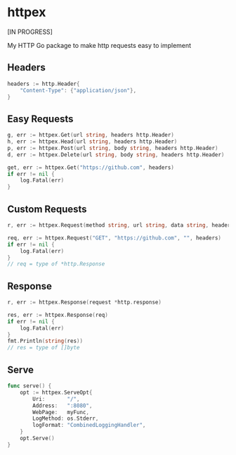 # httpex
[IN PROGRESS]

My HTTP Go package to make http requests easy to implement

## Headers
```go
headers := http.Header{
    "Content-Type": {"application/json"},
}
```

## Easy Requests
```go
g, err := httpex.Get(url string, headers http.Header)
h, err := httpex.Head(url string, headers http.Header)
p, err := httpex.Post(url string, body string, headers http.Header)
d, err := httpex.Delete(url string, body string, headers http.Header)

get, err := httpex.Get("https://github.com", headers)
if err != nil {
    log.Fatal(err)
}
```

## Custom Requests
```go
r, err := httpex.Request(method string, url string, data string, headers http.Header)

req, err := httpex.Request("GET", "https://github.com", "", headers)
if err != nil {
    log.Fatal(err)
}
// req = type of *http.Response
```

## Response
```go
r, err := httpex.Response(request *http.response)

res, err := httpex.Response(req)
if err != nil {
    log.Fatal(err)
}
fmt.Println(string(res))
// res = type of []byte
```

## Serve
```go
func serve() {
    opt := httpex.ServeOpt{
        Uri:       "/",
        Address:   ":8080",
        WebPage:   myFunc,
        LogMethod: os.Stderr,
        logFormat: "CombinedLoggingHandler",
    }
    opt.Serve()
}
```

